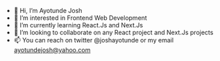 - 👋 Hi, I’m Ayotunde Josh
- 👀 I’m interested in Frontend Web Development
- 🌱 I’m currently learning React.Js and Next.Js
- 💞️ I’m looking to collaborate on any React project and Next.Js projects
- 📫 You can reach on twitter @joshayotunde or my email ayotundejosh@yahoo.com

<!---
Ayotunde Josh is a ✨ special ✨ repository because its `README.md` (this file) appears on your GitHub profile.
You can click the Preview link to take a look at your changes.
--->
